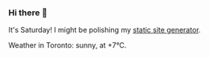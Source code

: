### Hi there :wave:

It's Saturday! I might be polishing my [static site generator](https://github.com/bewuethr/pandoc-bash-blog).

Weather in Toronto: sunny, at +7°C.
